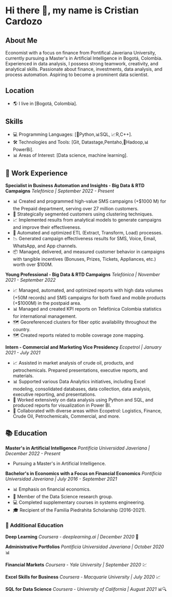 # Hi there 👋, my name is Cristian Cardozo 

## About Me
Economist with a focus on finance from Pontifical Javeriana University, currently pursuing a Master's in Artificial Intelligence in Bogotá, Colombia. Experienced in data analysis, I possess strong teamwork, creativity, and analytical skills. Passionate about finance, investments, data analysis, and process automation. Aspiring to become a prominent data scientist. 

## Location
- 🌎 I live in [Bogotá, Colombia].
  
## Skills
- 💻 Programming Languages: [🐍Python,📊SQL, 📈R,C++].
- 🛠️ Technologies and Tools: [Git, Datastage,Pentaho,🐘Hadoop,📊PowerBi].
- 📊 Areas of Interest: [Data science, machine learning].
  
## 🚀 Work Experience

**Specialist in Business Automation and Insights - Big Data & RTD Campaigns**
*Telefónica | September 2022 - Present*
- 📊 Created and programmed high-value SMS campaigns (+$1000 M) for the Prepaid department, serving over 27 million customers.
- 🎯 Strategically segmented customers using clustering techniques.
- 📈 Implemented results from analytical models to generate campaigns and improve their effectiveness.
- 🤖 Automated and optimized ETL (Extract, Transform, Load) processes.
- 📉 Generated campaign effectiveness results for SMS, Voice, Email, WhatsApp, and App channels.
- 📦 Managed, delivered, and measured customer behavior in campaigns with tangible incentives (Bonuses, Prizes, Tickets, Appliances, etc.) worth over $100M.

**Young Professional - Big Data & RTD Campaigns**
*Telefónica | November 2021 - September 2022*
- 📈 Managed, automated, and optimized reports with high data volumes (+50M records) and SMS campaigns for both fixed and mobile products (+$1000M) in the postpaid area.
- 📊 Managed and created KPI reports on Telefónica Colombia statistics for international management.
- 🗺️ Georeferenced clusters for fiber optic availability throughout the country.
- 🗺️ Created reports related to mobile coverage zone mapping.

**Intern - Commercial and Marketing Vice Presidency**
*Ecopetrol | January 2021 - July 2021*
- 📈 Assisted in market analysis of crude oil, products, and petrochemicals. Prepared presentations, executive reports, and materials.
- 📊 Supported various Data Analytics initiatives, including Excel modeling, consolidated databases, data collection, data analysis, executive reporting, and presentations.
- 💼 Worked extensively on data analysis using Python and SQL, and produced reports for visualization in Power BI.
- 👥 Collaborated with diverse areas within Ecopetrol: Logistics, Finance, Crude Oil, Petrochemicals, Commercial, and more.

## 📚 Education

**Master's in Artificial Intelligence**
*Pontificia Universidad Javeriana | December 2022 - Present*
- Pursuing a Master's in Artificial Intelligence.

**Bachelor's in Economics with a Focus on Financial Economics**
*Pontificia Universidad Javeriana | July 2016 - September 2021*
- 📊 Emphasis on financial economics.
- 🧬 Member of the Data Science research group.
- 💻 Completed supplementary courses in systems engineering.
- 🎓 Recipient of the Familia Piedrahita Scholarship (2016-2021).

### 🌱 Additional Education

**Deep Learning**
*Coursera - deeplearning.ai | December 2020* 🧠

**Administrative Portfolios**
*Pontificia Universidad Javeriana | October 2020* 📊

**Financial Markets**
*Coursera - Yale University | September 2020* 💹

**Excel Skills for Business**
*Coursera - Macquarie University | July 2020* 📈

**SQL for Data Science**
*Coursera - University of California | August 2021* 📊🔍

<!--
**CristianCardozoAmin/CristianCardozoAmin** is a ✨ _special_ ✨ repository because its `README.md` (this file) appears on your GitHub profile.

Here are some ideas to get you started:

- 🔭 I’m currently working on ...
- 🌱 I’m currently learning ...
- 👯 I’m looking to collaborate on ...
- 🤔 I’m looking for help with ...
- 💬 Ask me about ...
- 📫 How to reach me: ...
- 😄 Pronouns: ...
- ⚡ Fun fact: ...
-->
